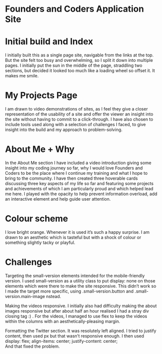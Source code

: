# Founders and Coders Application Site

# Initial build and Index

I initially built this as a single page site, navigable from the links at the top. But the site felt too busy and overwhelming, so I split it down into multiple pages. I initially put the sun in the middle of the page, straddling two sections, but decided it looked too much like a loading wheel so offset it. It makes me smile. 

# My Projects Page

I am drawn to video demonstrations of sites, as I feel they give a closer representation of the usability of a site and offer the viewer an insight into the site without having to commit to a click-through. I have also chosen to include tools used along with a selection of challenges I faced, to give insight into the build and my approach to problem-solving. 

# About Me + Why

In the About Me section I have included a video introduction giving some insight into my coding journey so far, why I would love Founders and Coders to be the place where I continue my training and what I hope to bring to the community. I have then created three hoverable cards discussing three key aspects of my life so far and featuring some projects and achievements of which I am particularly proud and which helped lead me here. I played with the opacity to help prevent information overload, add an interactive element and help guide user attention. 

# Colour scheme 

I love bright orange. Whenever it is used it’s such a happy surprise. I am drawn to an aesthetic which is tasteful but with a shock of colour or something slightly tacky or playful. 

# Challenges

Targeting the small-version elements intended for the mobile-friendly version. 
I used small-version as a utility class to put display: none on those elements which were there to make the site responsive. This didn’t work so I made the target more specific, using .small-version.button and .small-version.main-image nstead. 

Making the videos responsive. I initially also had difficulty making the about images responsive but after about half an hour realised I had a stray div closing tag :) . For the videos, I managed to use flex to keep the videos within the columns with an aesthetically-pleasing margin.

Formatting the Twitter section. It was resolutely left aligned. I tried to justify content, then used px but that wasn’t responsive enough. I then used 
    display: flex;
    align-items: center;
    justify-content: center;    
And that fixed the problem. 
